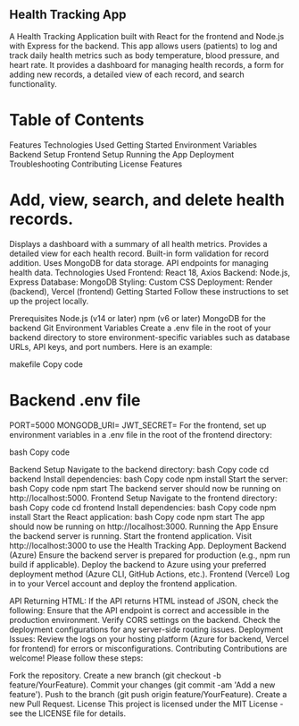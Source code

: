 ## Health Tracking App
A Health Tracking Application built with React for the frontend and Node.js with Express for the backend. This app allows users (patients) to log and track daily health metrics such as body temperature, blood pressure, and heart rate. It provides a dashboard for managing health records, a form for adding new records, a detailed view of each record, and search functionality.

# Table of Contents
Features
Technologies Used
Getting Started
Environment Variables
Backend Setup
Frontend Setup
Running the App
Deployment
Troubleshooting
Contributing
License
Features
# Add, view, search, and delete health records.
Displays a dashboard with a summary of all health metrics.
Provides a detailed view for each health record.
Built-in form validation for record addition.
Uses MongoDB for data storage.
API endpoints for managing health data.
Technologies Used
Frontend: React 18, Axios
Backend: Node.js, Express
Database: MongoDB
Styling: Custom CSS 
Deployment: Render (backend), Vercel (frontend)
Getting Started
Follow these instructions to set up the project locally.

Prerequisites
Node.js (v14 or later)
npm (v6 or later)
MongoDB for the backend
Git
Environment Variables
Create a .env file in the root of your backend directory to store environment-specific variables such as database URLs, API keys, and port numbers. Here is an example:

makefile
Copy code
# Backend .env file
PORT=5000
MONGODB_URI=<your-mongodb-uri>
JWT_SECRET=<your-jwt-secret>
For the frontend, set up environment variables in a .env file in the root of the frontend directory:

bash
Copy code

Backend Setup
Navigate to the backend directory:
bash
Copy code
cd backend
Install dependencies:
bash
Copy code
npm install
Start the server:
bash
Copy code
npm start
The backend server should now be running on http://localhost:5000.
Frontend Setup
Navigate to the frontend directory:
bash
Copy code
cd frontend
Install dependencies:
bash
Copy code
npm install
Start the React application:
bash
Copy code
npm start
The app should now be running on http://localhost:3000.
Running the App
Ensure the backend server is running.
Start the frontend application.
Visit http://localhost:3000 to use the Health Tracking App.
Deployment
Backend (Azure)
Ensure the backend server is prepared for production (e.g., npm run build if applicable).
Deploy the backend to Azure using your preferred deployment method (Azure CLI, GitHub Actions, etc.).
Frontend (Vercel)
Log in to your Vercel account and deploy the frontend application.

API Returning HTML: If the API returns HTML instead of JSON, check the following:
Ensure that the API endpoint is correct and accessible in the production environment.
Verify CORS settings on the backend.
Check the deployment configurations for any server-side routing issues.
Deployment Issues: Review the logs on your hosting platform (Azure for backend, Vercel for frontend) for errors or misconfigurations.
Contributing
Contributions are welcome! Please follow these steps:

Fork the repository.
Create a new branch (git checkout -b feature/YourFeature).
Commit your changes (git commit -am 'Add a new feature').
Push to the branch (git push origin feature/YourFeature).
Create a new Pull Request.
License
This project is licensed under the MIT License - see the LICENSE file for details.
